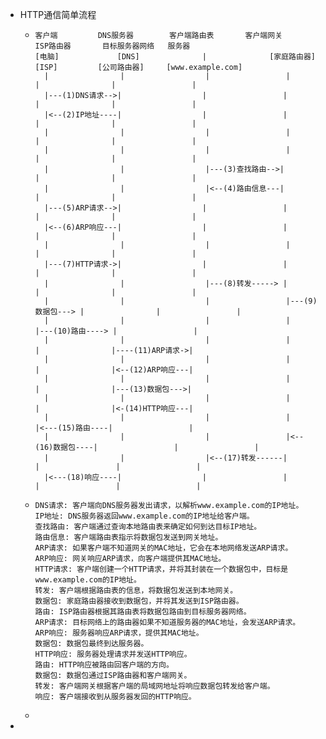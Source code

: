 - HTTP通信简单流程
	- ```
	  客户端         DNS服务器        客户端路由表       客户端网关       ISP路由器       目标服务器网络   服务器
	  [电脑]             [DNS]              |              [家庭路由器]        [ISP]         [公司路由器]     [www.example.com]
	    |                |                  |                 |                 |                |                 |
	    |---(1)DNS请求-->|                  |                 |                 |                |                 |
	    |<--(2)IP地址----|                  |                 |                 |                |                 |
	    |                |                  |                 |                 |                |                 |
	    |                |                  |                 |                 |                |                 |
	    |                |                  |---(3)查找路由-->|                 |                |                 |
	    |                |                  |<--(4)路由信息---|                 |                |                 |
	    |---(5)ARP请求-->|                  |                 |                 |                |                 |
	    |<--(6)ARP响应---|                  |                 |                 |                |                 |
	    |                |                  |                 |                 |                |                 |
	    |---(7)HTTP请求->|                  |                 |                 |                |                 |
	    |                |                  |---(8)转发-----> |                 |                |                 |
	    |                |                  |                 |---(9)数据包---> |                |                 |
	    |                |                  |                 |                 |---(10)路由----> |                 |
	    |                |                  |                 |                 |                |----(11)ARP请求->|
	    |                |                  |                 |                 |                |<--(12)ARP响应---|
	    |                |                  |                 |                 |                |---(13)数据包--->|
	    |                |                  |                 |                 |                |<-(14)HTTP响应---|
	    |                |                  |                 |                 |<---(15)路由----|                 |
	    |                |                  |                 |<--(16)数据包----|                 |                 |
	    |                |                  |<--(17)转发------|                 |                 |                 |
	    |<---(18)响应----|                  |                 |                 |                 |                 |
	  ```
	- ```
	  DNS请求: 客户端向DNS服务器发出请求，以解析www.example.com的IP地址。
	  IP地址: DNS服务器返回www.example.com的IP地址给客户端。
	  查找路由: 客户端通过查询本地路由表来确定如何到达目标IP地址。
	  路由信息: 客户端路由表指示将数据包发送到网关地址。
	  ARP请求: 如果客户端不知道网关的MAC地址，它会在本地网络发送ARP请求。
	  ARP响应: 网关响应ARP请求，向客户端提供其MAC地址。
	  HTTP请求: 客户端创建一个HTTP请求，并将其封装在一个数据包中，目标是www.example.com的IP地址。
	  转发: 客户端根据路由表的信息，将数据包发送到本地网关。
	  数据包: 家庭路由器接收到数据包，并将其发送到ISP路由器。
	  路由: ISP路由器根据其路由表将数据包路由到目标服务器网络。
	  ARP请求: 目标网络上的路由器如果不知道服务器的MAC地址，会发送ARP请求。
	  ARP响应: 服务器响应ARP请求，提供其MAC地址。
	  数据包: 数据包最终到达服务器。
	  HTTP响应: 服务器处理请求并发送HTTP响应。
	  路由: HTTP响应被路由回客户端的方向。
	  数据包: 数据包通过ISP路由器和客户端网关。
	  转发: 客户端网关根据客户端的局域网地址将响应数据包转发给客户端。
	  响应: 客户端接收到从服务器发回的HTTP响应。
	  ```
	-
-
